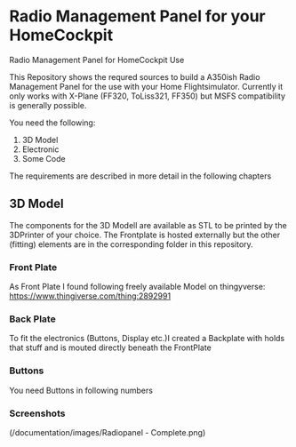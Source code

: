 # Radio Management Panel for your HomeCockpit
Radio Management Panel for HomeCockpit Use

This Repository shows the requred sources to build a A350ish Radio Management Panel for the use with your Home Flightsimulator. Currently it only works with X-Plane (FF320, ToLiss321, FF350) but MSFS compatibility is generally possible. 

You need the following: 
1. 3D Model
2. Electronic
3. Some Code

The requirements are described in more detail in the following chapters

## 3D Model
The components for the 3D Modell are available as STL to be printed by the 3DPrinter of your choice. The Frontplate is hosted externally but the other (fitting) elements are in the corresponding folder in this repository. 

### Front Plate
As Front Plate I found following freely available Model on thingyverse: https://www.thingiverse.com/thing:2892991

### Back Plate
To fit the electronics (Buttons, Display etc.)I created a Backplate with holds that stuff and is mouted directly beneath the FrontPlate

### Buttons
You need Buttons in following numbers

### Screenshots
(/documentation/images/Radiopanel - Complete.png)
